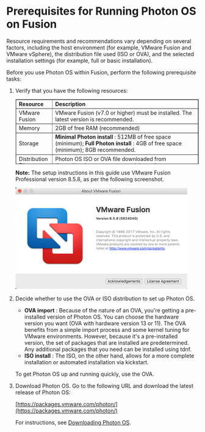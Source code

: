 # Prerequisites for Running Photon OS on Fusion

Resource requirements and recommendations vary depending on several factors, including the host environment (for example, VMware Fusion and VMware vSphere), the distribution file used (ISO or OVA), and the selected installation settings (for example, full or basic installation).

Before you use Photon OS within Fusion, perform the following prerequisite tasks:

1. Verify that you have the following resources:

	<table style="height: 170px;" border="1" width="157" cellspacing="0" cellpadding="10">
	<tbody>
	<tr>
	<td><b>Resource</b></td>
	<td><b>Description</b></td>
	</tr>
	<tr>
	<td>VMware Fusion</td>
	<td>VMware Fusion (v7.0 or higher) must be installed. The latest version is recommended.</td>
	</tr>
	<tr>
	<td>Memory</td>
	<td>2GB of free RAM (recommended)</td>
	</tr>
	<tr>
	<td>Storage</td>
	<td><b>Minimal Photon install</b> : 512MB of free space (minimum); <b>Full Photon install</b> : 4GB of free space (minimum); 8GB recommended.</td>
	</tr>
	<tr>
	<td>Distribution File</td>
	<td>Photon OS ISO or OVA file downloaded from (<a href="https://packages.vmware.com/photon">https://packages.vmware.com/photon/</a>).</td>
	</tr>
	</tbody>
	</table>

	**Note:** The setup instructions in this guide use VMware Fusion Professional version 8.5.8, as per the following screenshot.

	![Fusion version](images/fs-version.png)

2. Decide whether to use the OVA or ISO distribution to set up Photon OS.

    - **OVA import** : Because of the nature of an OVA, you're getting a pre-installed version of Photon OS. You can choose the hardware version you want (OVA with hardware version 13 or 11). The OVA benefits from a simple import process and some kernel tuning for VMware environments. However, because it's a pre-installed version, the set of packages that are installed are predetermined. Any additional packages that you need can be installed using tdnf.
    - **ISO install** : The ISO, on the other hand, allows for a more complete installation or automated installation via kickstart.

    To get Photon OS up and running quickly, use the OVA.
    
1. Download Photon OS. Go to the following URL and download the latest release of Photon OS:

    [https://packages.vmware.com/photon/](https://packages.vmware.com/photon/)
    
    For instructions, see [Downloading Photon OS](Downloading-Photon-OS.md).
